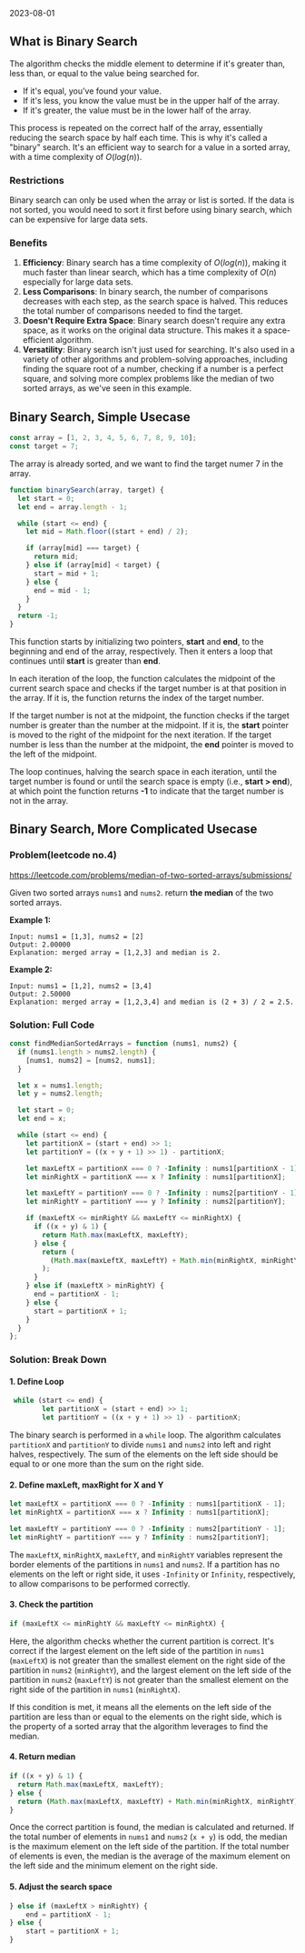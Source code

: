 2023-08-01

## What is Binary Search

The algorithm checks the middle element to determine if it's greater than, less than, or equal to the value being searched for.

- If it's equal, you've found your value.
- If it's less, you know the value must be in the upper half of the array.
- If it's greater, the value must be in the lower half of the array.

This process is repeated on the correct half of the array, essentially reducing the search space by half each time. This is why it's called a "binary" search. It's an efficient way to search for a value in a sorted array, with a time complexity of $O(log(n))$.

### Restrictions

Binary search can only be used when the array or list is sorted.
If the data is not sorted, you would need to sort it first before using binary search, which can be expensive for large data sets.

### Benefits

1. **Efficiency**: Binary search has a time complexity of $O(log (n))$, making it much faster than linear search, which has a time complexity of $O(n)$ especially for large data sets.
2. **Less Comparisons**: In binary search, the number of comparisons decreases with each step, as the search space is halved. This reduces the total number of comparisons needed to find the target.
3. **Doesn't Require Extra Space**: Binary search doesn't require any extra space, as it works on the original data structure. This makes it a space-efficient algorithm.
4. **Versatility**: Binary search isn't just used for searching. It's also used in a variety of other algorithms and problem-solving approaches, including finding the square root of a number, checking if a number is a perfect square, and solving more complex problems like the median of two sorted arrays, as we've seen in this example.

## Binary Search, Simple Usecase

```javascript
const array = [1, 2, 3, 4, 5, 6, 7, 8, 9, 10];
const target = 7;
```

The array is already sorted, and we want to find the target numer 7 in the array.

```javascript
function binarySearch(array, target) {
  let start = 0;
  let end = array.length - 1;

  while (start <= end) {
    let mid = Math.floor((start + end) / 2);

    if (array[mid] === target) {
      return mid;
    } else if (array[mid] < target) {
      start = mid + 1;
    } else {
      end = mid - 1;
    }
  }
  return -1;
}
```

This function starts by initializing two pointers, **start** and **end**, to the beginning and end of the array, respectively. Then it enters a loop that continues until **start** is greater than **end**.

In each iteration of the loop, the function calculates the midpoint of the current search space and checks if the target number is at that position in the array. If it is, the function returns the index of the target number.

If the target number is not at the midpoint, the function checks if the target number is greater than the number at the midpoint. If it is, the **start** pointer is moved to the right of the midpoint for the next iteration. If the target number is less than the number at the midpoint, the **end** pointer is moved to the left of the midpoint.

The loop continues, halving the search space in each iteration, until the target number is found or until the search space is empty (i.e., **start > end**), at which point the function returns **-1** to indicate that the target number is not in the array.

## Binary Search, More Complicated Usecase

### Problem(leetcode no.4)

https://leetcode.com/problems/median-of-two-sorted-arrays/submissions/

Given two sorted arrays `nums1` and `nums2`. return **the median** of the two sorted arrays.

**Example 1:**

```
Input: nums1 = [1,3], nums2 = [2]
Output: 2.00000
Explanation: merged array = [1,2,3] and median is 2.
```

**Example 2:**

```
Input: nums1 = [1,2], nums2 = [3,4]
Output: 2.50000
Explanation: merged array = [1,2,3,4] and median is (2 + 3) / 2 = 2.5.
```

### Solution: Full Code

```javascript
const findMedianSortedArrays = function (nums1, nums2) {
  if (nums1.length > nums2.length) {
    [nums1, nums2] = [nums2, nums1];
  }

  let x = nums1.length;
  let y = nums2.length;

  let start = 0;
  let end = x;

  while (start <= end) {
    let partitionX = (start + end) >> 1;
    let partitionY = ((x + y + 1) >> 1) - partitionX;

    let maxLeftX = partitionX === 0 ? -Infinity : nums1[partitionX - 1];
    let minRightX = partitionX === x ? Infinity : nums1[partitionX];

    let maxLeftY = partitionY === 0 ? -Infinity : nums2[partitionY - 1];
    let minRightY = partitionY === y ? Infinity : nums2[partitionY];

    if (maxLeftX <= minRightY && maxLeftY <= minRightX) {
      if ((x + y) & 1) {
        return Math.max(maxLeftX, maxLeftY);
      } else {
        return (
          (Math.max(maxLeftX, maxLeftY) + Math.min(minRightX, minRightY)) / 2
        );
      }
    } else if (maxLeftX > minRightY) {
      end = partitionX - 1;
    } else {
      start = partitionX + 1;
    }
  }
};
```

### Solution: Break Down

#### 1. Define Loop

```javascript
 while (start <= end) {
        let partitionX = (start + end) >> 1;
        let partitionY = ((x + y + 1) >> 1) - partitionX;
```

The binary search is performed in a `while` loop. The algorithm calculates `partitionX` and `partitionY` to divide `nums1` and `nums2` into left and right halves, respectively. The sum of the elements on the left side should be equal to or one more than the sum on the right side.

#### 2. Define maxLeft, maxRight for X and Y

```javascript
let maxLeftX = partitionX === 0 ? -Infinity : nums1[partitionX - 1];
let minRightX = partitionX === x ? Infinity : nums1[partitionX];

let maxLeftY = partitionY === 0 ? -Infinity : nums2[partitionY - 1];
let minRightY = partitionY === y ? Infinity : nums2[partitionY];
```

The `maxLeftX`, `minRightX`, `maxLeftY`, and `minRightY` variables represent the border elements of the partitions in `nums1` and `nums2`. If a partition has no elements on the left or right side, it uses `-Infinity` or `Infinity`, respectively, to allow comparisons to be performed correctly.

#### 3. Check the partition

```javascript
if (maxLeftX <= minRightY && maxLeftY <= minRightX) {
```

Here, the algorithm checks whether the current partition is correct. It's correct if the largest element on the left side of the partition in `nums1` (`maxLeftX`) is not greater than the smallest element on the right side of the partition in `nums2` (`minRightY`), and the largest element on the left side of the partition in `nums2` (`maxLeftY`) is not greater than the smallest element on the right side of the partition in `nums1` (`minRightX`).

If this condition is met, it means all the elements on the left side of the partition are less than or equal to the elements on the right side, which is the property of a sorted array that the algorithm leverages to find the median.

#### 4. Return median

```javascript
if ((x + y) & 1) {
  return Math.max(maxLeftX, maxLeftY);
} else {
  return (Math.max(maxLeftX, maxLeftY) + Math.min(minRightX, minRightY)) / 2;
}
```

Once the correct partition is found, the median is calculated and returned. If the total number of elements in `nums1` and `nums2` (`x + y`) is odd, the median is the maximum element on the left side of the partition. If the total number of elements is even, the median is the average of the maximum element on the left side and the minimum element on the right side.

#### 5. Adjust the search space

```javascript
} else if (maxLeftX > minRightY) {
    end = partitionX - 1;
} else {
    start = partitionX + 1;
}
```
